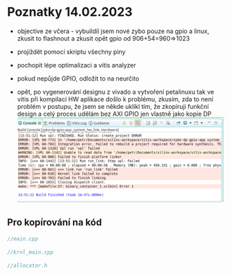 # Poznatky 14.02.2023

- objective ze včera - vybuildil jsem nové zybo pouze na gpio a linux, zkusit to flashnout a zkusit opět gpio od 906+54=960=>1023
- projíždět pomocí skriptu všechny piny
- pochopit lépe optimalizaci a vitis analyzer
- pokud nepůjde GPIO, odložit to na neurčito

- opět, po vygenerování designu z vivado a vytvoření petalinuxu tak ve vitis při kompilaci HW aplikace došlo k problému, zkusím, zda to není problém v postupu, že jsem se někde uklikl tím, že zkopíruji funkční design a celý proces udělám bez AXI GPIO jen vlastně jako kopie DP
  ![Chyba Kompilace](./images/20230214/20230214_chyba_kompilace.png)

## Pro kopírování na kód

```c++
//main.cpp

```

```c++
//krnl_main.cpp

```

```c++
//allocator.h

```

